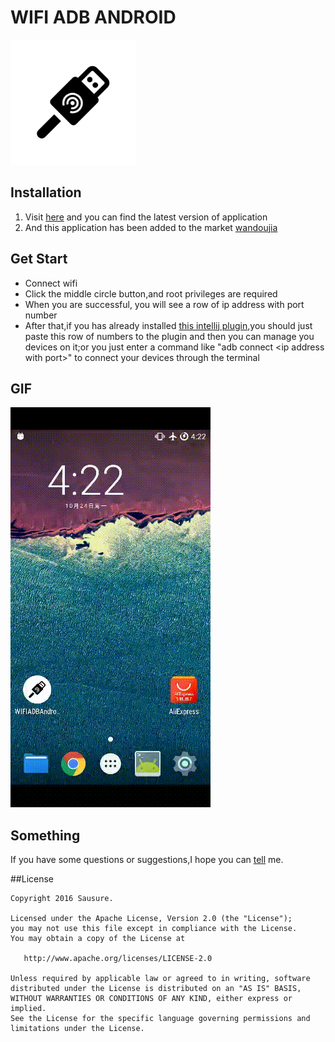 # WIFI ADB ANDROID

<img src="./art/icon.png" width="200px">

## Installation
1. Visit [here](https://github.com/Sausure/WIFIADB/tree/master/WIFIADBAndroid/app/out) and you can find the latest version of application
2. And this application has been added to the market [wandoujia](http://www.wandoujia.com/apps/adb.wifi.woaiwhz.wifiadbandroid)

## Get Start
* Connect wifi
* Click the middle circle button,and root privileges are required
* When you are successful, you will see a row of ip address with port number
* After that,if you has already installed [this intellij plugin](https://github.com/Sausure/WIFIADB/tree/master/WIFIADBIntelliJPlugin),you should just paste this row of numbers to the plugin and then you can manage you devices on it;or you just enter a command like "adb connect \<ip address with port\>" to connect your devices through the terminal

## GIF
![](./art/demo.gif)

## Something
If you have some questions or suggestions,I hope you can [tell](https://github.com/Sausure/WIFIADB/issues) me.

##License

    Copyright 2016 Sausure.

    Licensed under the Apache License, Version 2.0 (the "License");
    you may not use this file except in compliance with the License.
    You may obtain a copy of the License at

       http://www.apache.org/licenses/LICENSE-2.0

    Unless required by applicable law or agreed to in writing, software
    distributed under the License is distributed on an "AS IS" BASIS,
    WITHOUT WARRANTIES OR CONDITIONS OF ANY KIND, either express or implied.
    See the License for the specific language governing permissions and
    limitations under the License.
